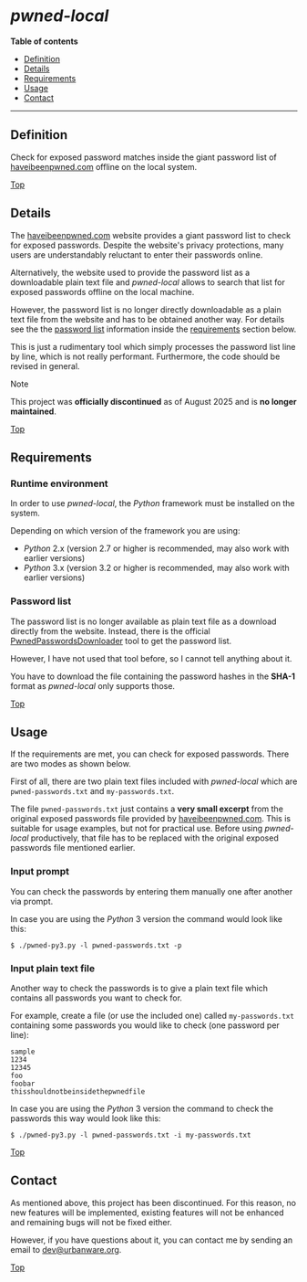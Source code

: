 # *pwned-local*

**Table of contents**
*   [Definition](#definition)
*   [Details](#details)
*   [Requirements](#requirements)
*   [Usage](#usage)
*   [Contact](#contact)

----

## Definition

Check for exposed password matches inside the giant password list of [haveibeenpwned.com](https://haveibeenpwned.com/Passwords) offline on the local system.

[Top](#pwned-local)

## Details

The [haveibeenpwned.com](https://haveibeenpwned.com/Passwords) website provides a giant password list to check for exposed passwords. Despite the website's privacy protections, many users are understandably reluctant to enter their passwords online.

Alternatively, the website used to provide the password list as a downloadable plain text file and *pwned-local* allows to search that list for exposed passwords offline on the local machine.

However, the password list is no longer directly downloadable as a plain text file from the website and has to be obtained another way. For details see the the [password list](#password-list) information inside the [requirements](#requirements) section below.

This is just a rudimentary tool which simply processes the password list line by line, which is not really performant. Furthermore, the code should be revised in general.

> [!NOTE]
> This project was **officially discontinued** as of August 2025 and is **no longer maintained**.

[Top](#pwned-local)

## Requirements

### Runtime environment

In order to use *pwned-local*, the *Python* framework must be installed on the system.

Depending on which version of the framework you are using:

*   *Python* 2.x (version 2.7 or higher is recommended, may also work with earlier versions)
*   *Python* 3.x (version 3.2 or higher is recommended, may also work with earlier versions)

### Password list

The password list is no longer available as plain text file as a download directly from the website. Instead, there is the official [PwnedPasswordsDownloader](https://github.com/HaveIBeenPwned/PwnedPasswordsDownloader) tool to get the password list.

However, I have not used that tool before, so I cannot tell anything about it.

You have to download the file containing the password hashes in the **SHA-1** format as *pwned-local* only supports those.

[Top](#pwned-local)

## Usage

If the requirements are met, you can check for exposed passwords. There are two modes as shown below.

First of all, there are two plain text files included with *pwned-local* which are `pwned-passwords.txt` and `my-passwords.txt`.

The file `pwned-passwords.txt` just contains a **very small excerpt** from the original exposed passwords file provided by [haveibeenpwned.com](https://haveibeenpwned.com/Passwords). This is suitable for usage examples, but not for practical use. Before using *pwned-local* productively, that file has to be replaced with the original exposed passwords file mentioned earlier.

### Input prompt

You can check the passwords by entering them manually one after another via prompt.

In case you are using the *Python* 3 version the command would look like this:

```
$ ./pwned-py3.py -l pwned-passwords.txt -p
```

### Input plain text file

Another way to check the passwords is to give a plain text file which contains all passwords you want to check for.

For example, create a file (or use the included one) called `my-passwords.txt` containing some passwords you would like to check (one password per line):

```
sample
1234
12345
foo
foobar
thisshouldnotbeinsidethepwnedfile
```

In case you are using the *Python* 3 version the command to check the passwords this way would look like this:

```
$ ./pwned-py3.py -l pwned-passwords.txt -i my-passwords.txt
```

[Top](#pwned-local)

## Contact

As mentioned above, this project has been discontinued. For this reason, no new features will be implemented, existing features will not be enhanced and remaining bugs will not be fixed either.

However, if you have questions about it, you can contact me by sending an email to <dev@urbanware.org>.

[Top](#pwned-local)

